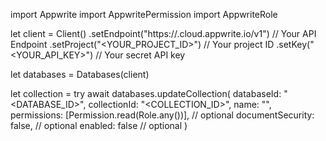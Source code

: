 import Appwrite
import AppwritePermission
import AppwriteRole

let client = Client()
    .setEndpoint("https://<REGION>.cloud.appwrite.io/v1") // Your API Endpoint
    .setProject("<YOUR_PROJECT_ID>") // Your project ID
    .setKey("<YOUR_API_KEY>") // Your secret API key

let databases = Databases(client)

let collection = try await databases.updateCollection(
    databaseId: "<DATABASE_ID>",
    collectionId: "<COLLECTION_ID>",
    name: "<NAME>",
    permissions: [Permission.read(Role.any())], // optional
    documentSecurity: false, // optional
    enabled: false // optional
)

